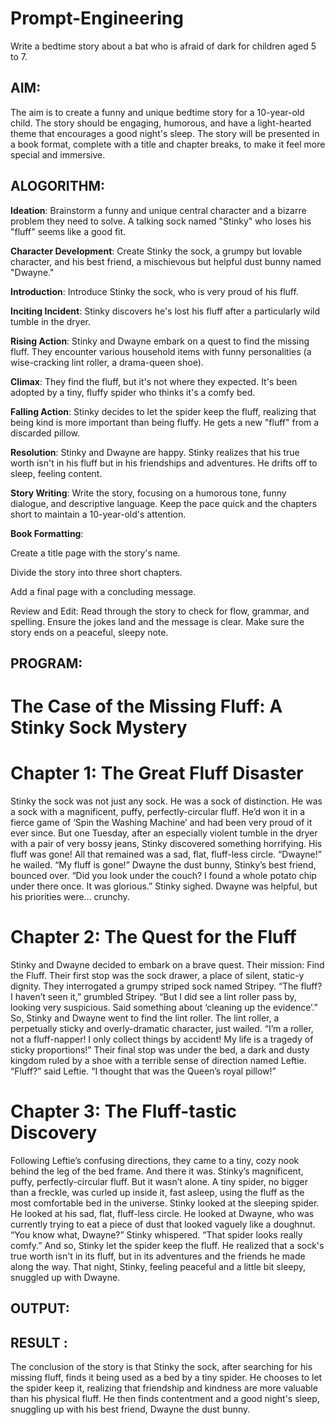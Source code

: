 # Prompt-Engineering
Write a bedtime story about a bat who is afraid of dark for children aged 5 to 7.

## AIM:
The aim is to create a funny and unique bedtime story for a 10-year-old child. The story should be engaging, humorous, and have a light-hearted theme that encourages a good night's sleep. The story will be presented in a book format, complete with a title and chapter breaks, to make it feel more special and immersive.

## ALOGORITHM:
**Ideation**: Brainstorm a funny and unique central character and a bizarre problem they need to solve. A talking sock named "Stinky" who loses his "fluff" seems like a good fit.

**Character Development**: Create Stinky the sock, a grumpy but lovable character, and his best friend, a mischievous but helpful dust bunny named "Dwayne."

**Introduction**: Introduce Stinky the sock, who is very proud of his fluff.

**Inciting Incident**: Stinky discovers he's lost his fluff after a particularly wild tumble in the dryer.

**Rising Action**: Stinky and Dwayne embark on a quest to find the missing fluff. They encounter various household items with funny personalities (a wise-cracking lint roller, a drama-queen shoe).

**Climax**: They find the fluff, but it's not where they expected. It's been adopted by a tiny, fluffy spider who thinks it's a comfy bed.

**Falling Action**: Stinky decides to let the spider keep the fluff, realizing that being kind is more important than being fluffy. He gets a new "fluff" from a discarded pillow.

**Resolution**: Stinky and Dwayne are happy. Stinky realizes that his true worth isn't in his fluff but in his friendships and adventures. He drifts off to sleep, feeling content.

**Story Writing**: Write the story, focusing on a humorous tone, funny dialogue, and descriptive language. Keep the pace quick and the chapters short to maintain a 10-year-old's attention.

**Book Formatting**:

Create a title page with the story's name.

Divide the story into three short chapters.

Add a final page with a concluding message.

Review and Edit: Read through the story to check for flow, grammar, and spelling. Ensure the jokes land and the message is clear. Make sure the story ends on a peaceful, sleepy note.


## PROGRAM:
# The Case of the Missing Fluff: A Stinky Sock Mystery
# Chapter 1: The Great Fluff Disaster

Stinky the sock was not just any sock. He was a sock of distinction. He was a sock with a magnificent, puffy, perfectly-circular fluff. He’d won it in a fierce game of ‘Spin the Washing Machine’ and had been very proud of it ever since. But one Tuesday, after an especially violent tumble in the dryer with a pair of very bossy jeans, Stinky discovered something horrifying. His fluff was gone! All that remained was a sad, flat, fluff-less circle.
“Dwayne!” he wailed. “My fluff is gone!”
Dwayne the dust bunny, Stinky’s best friend, bounced over. “Did you look under the couch? I found a whole potato chip under there once. It was glorious.”
Stinky sighed. Dwayne was helpful, but his priorities were… crunchy.

# Chapter 2: The Quest for the Fluff

Stinky and Dwayne decided to embark on a brave quest. Their mission: Find the Fluff. Their first stop was the sock drawer, a place of silent, static-y dignity. They interrogated a grumpy striped sock named Stripey.
“The fluff? I haven’t seen it,” grumbled Stripey. “But I did see a lint roller pass by, looking very suspicious. Said something about ‘cleaning up the evidence’.”
So, Stinky and Dwayne went to find the lint roller. The lint roller, a perpetually sticky and overly-dramatic character, just wailed. “I’m a roller, not a fluff-napper! I only collect things by accident! My life is a tragedy of sticky proportions!”
Their final stop was under the bed, a dark and dusty kingdom ruled by a shoe with a terrible sense of direction named Leftie. “Fluff?” said Leftie. “I thought that was the Queen’s royal pillow!”

# Chapter 3: The Fluff-tastic Discovery

Following Leftie’s confusing directions, they came to a tiny, cozy nook behind the leg of the bed frame. And there it was. Stinky’s magnificent, puffy, perfectly-circular fluff. But it wasn’t alone. A tiny spider, no bigger than a freckle, was curled up inside it, fast asleep, using the fluff as the most comfortable bed in the universe.
Stinky looked at the sleeping spider. He looked at his sad, flat, fluff-less circle. He looked at Dwayne, who was currently trying to eat a piece of dust that looked vaguely like a doughnut.
“You know what, Dwayne?” Stinky whispered. “That spider looks really comfy.”
And so, Stinky let the spider keep the fluff. He realized that a sock's true worth isn't in its fluff, but in its adventures and the friends he made along the way. That night, Stinky, feeling peaceful and a little bit sleepy, snuggled up with Dwayne.

## OUTPUT:


## RESULT :
The conclusion of the story is that Stinky the sock, after searching for his missing fluff, finds it being used as a bed by a tiny spider. He chooses to let the spider keep it, realizing that friendship and kindness are more valuable than his physical fluff. He then finds contentment and a good night's sleep, snuggling up with his best friend, Dwayne the dust bunny.
